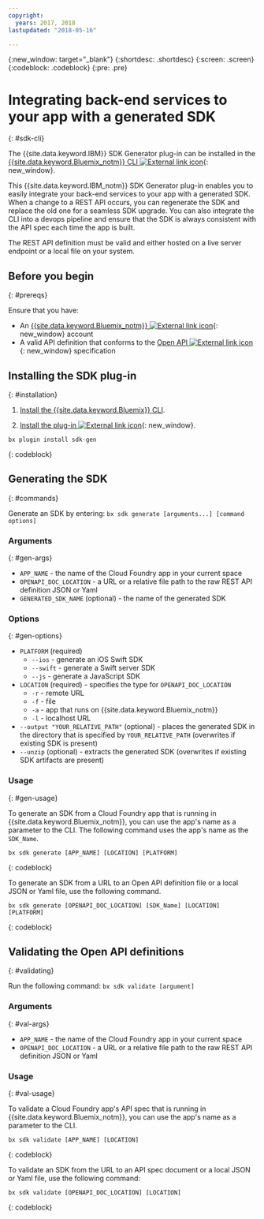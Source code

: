 ```yaml
---
copyright:
  years: 2017, 2018
lastupdated: "2018-05-16"

---
```


{:new_window: target="_blank"}
{:shortdesc: .shortdesc}
{:screen: .screen}
{:codeblock: .codeblock}
{:pre: .pre}

# Integrating back-end services to your app with a generated SDK
{: #sdk-cli}

The {{site.data.keyword.IBM}} SDK Generator plug-in can be installed in the [{{site.data.keyword.Bluemix_notm}} CLI ![External link icon](../../icons/launch-glyph.svg "External link icon")](/docs/cli/reference/bluemix_cli/index.html){: new_window}.

This {{site.data.keyword.IBM_notm}} SDK Generator plug-in enables you to easily integrate your back-end services to your app with a generated SDK. When a change to a REST API occurs, you can regenerate the SDK and replace the old one for a seamless SDK upgrade. You can also integrate the CLI into a devops pipeline and ensure that the SDK is always consistent with the API spec each time the app is built.

The REST API definition must be valid and either hosted on a live server endpoint or a local file on your system.

## Before you begin
{: #prereqs}

Ensure that you have:

* An [{{site.data.keyword.Bluemix_notm}} ![External link icon](../../icons/launch-glyph.svg "External link icon")](http://bluemix.net){: new_window} account
* A valid API definition that conforms to the [Open API ![External link icon](../../icons/launch-glyph.svg "External link icon")](https://www.openapis.org/){: new_window} specification

## Installing the SDK plug-in
{: #installation}

1. [Install the {{site.data.keyword.Bluemix}} CLI](/docs/cli/reference/bluemix_cli/get_started.html).

2. [Install the plug-in ![External link icon](../../icons/launch-glyph.svg "External link icon")](/docs/cli/reference/bluemix_cli/index.html#install_plug-in){: new_window}.

  ```
  bx plugin install sdk-gen
  ```
  {: codeblock}

## Generating the SDK
{: #commands}

Generate an SDK by entering: `bx sdk generate [arguments...] [command options]`

### Arguments
{: #gen-args}

* `APP_NAME` - the name of the Cloud Foundry app in your current space
* `OPENAPI_DOC_LOCATION` - a URL or a relative file path to the raw REST API definition JSON or Yaml
* `GENERATED_SDK_NAME` (optional) - the name of the generated SDK

### Options
{: #gen-options}

* `PLATFORM` (required)
   * `--ios` - generate an iOS Swift SDK
   * `--swift` - generate a Swift server SDK
   * `--js` - generate a JavaScript SDK
* `LOCATION` (required) - specifies the type for `OPENAPI_DOC_LOCATION`
   * `-r` - remote URL
   * `-f` - file
   * `-a` - app that runs on {{site.data.keyword.Bluemix_notm}}
   * `-l` - localhost URL
* `--output "YOUR_RELATIVE_PATH"` (optional) - places the generated SDK in the directory that is specified by `YOUR_RELATIVE_PATH` (overwrites if existing SDK is present)
* `--unzip` (optional) - extracts the generated SDK (overwrites if existing SDK artifacts are present)

### Usage
{: #gen-usage}

To generate an SDK from a Cloud Foundry app that is running in {{site.data.keyword.Bluemix_notm}}, you can use the app's name as a parameter to the CLI. The following command uses the app's name as the `SDK_Name`.

```
bx sdk generate [APP_NAME] [LOCATION] [PLATFORM]
```
{: codeblock}

To generate an SDK from a URL to an Open API definition file or a local JSON or Yaml file, use the following command.

```
bx sdk generate [OPENAPI_DOC_LOCATION] [SDK_Name] [LOCATION] [PLATFORM]
```
{: codeblock}

## Validating the Open API definitions
{: #validating}

Run the following command: `bx sdk validate [argument]`

### Arguments
{: #val-args}

* `APP_NAME` - the name of the Cloud Foundry app in your current space
* `OPENAPI_DOC_LOCATION` - a URL or a relative file path to the raw REST API definition JSON or Yaml

### Usage
{: #val-usage}

To validate a Cloud Foundry app's API spec that is running in {{site.data.keyword.Bluemix_notm}}, you can use the app's name as a parameter to the CLI.
```
bx sdk validate [APP_NAME] [LOCATION]
```
{: codeblock}

To validate an SDK from the URL to an API spec document or a local JSON or Yaml file, use the following command:
```
bx sdk validate [OPENAPI_DOC_LOCATION] [LOCATION]
```
{: codeblock}
